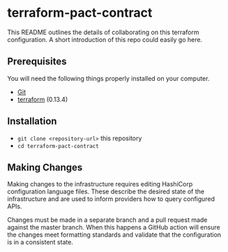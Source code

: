 # terraform-pact-contract

This README outlines the details of collaborating on this terraform
configuration. A short introduction of this repo could easily go here.

## Prerequisites

You will need the following things properly installed on your computer.

* [Git](https://git-scm.com/)
* [terraform](https://www.terraform.io/) (0.13.4)

## Installation

* `git clone <repository-url>` this repository
* `cd terraform-pact-contract`

## Making Changes

Making changes to the infrastructure requires editing HashiCorp configuration
language files. These describe the desired state of the infrastructure and are
used to inform providers how to query configured APIs.

Changes must be made in a separate branch and a pull request made against the
master branch. When this happens a GitHub action will ensure the changes meet
formatting standards and validate that the configuration is in a consistent
state.

